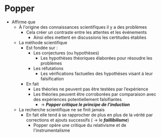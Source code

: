 # Popper
- Affirme que
  - À l'origine des connaissances scientifiques il y a des problèmes
    - Cela créer un contraste entre les attentes et les événements  
      - Ainsi elles mettent en discussions les certitudes établies 
  - La méthode scientifique
    - Est fondée sur :
      - Les conjectures (ou hypothèses)
        - Les hypothèses théoriques élaborées pour résoudre les problèmes
      - Les réfutations
        - Les vérifications factuelles des hypothèses visant à leur falsification
    - En fait
      - Les théories ne peuvent pas être testées par l’expérience
      - Les théories peuvent être corroborées par comparaison avec des expériences potentiellement falsifiantes
        - → ***Popper critique le principe de l'induction***     
  - La recherche scientifique ne se finit jamais
    - En fait elle tend à se rapprocher de plus en plus de la vérité par corrections et ajouts successifs ( → le ***faillibilisme***)   
      - Popper opère une critique du relativisme et de l'instrumentalisme  
